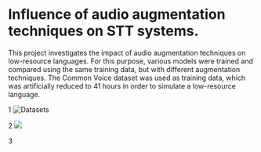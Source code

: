 # Influence of audio augmentation techniques on STT systems.
This project investigates the impact of audio augmentation techniques on low-resource languages. For this purpose, various models were trained and compared using the same training data, but with different augmentation techniques. The Common Voice dataset was used as training data, which was artificially reduced to 41 hours in order to simulate a low-resource language.

1
![Datasets](https://docs.google.com/viewer?url=https://raw.githubusercontent.com/NiklasHoltmeyer/stt-audioengine/master/misc/comparison/1_datasets.pdf "Datasets")

2
<image src="https://docs.google.com/viewer?url=https://raw.githubusercontent.com/NiklasHoltmeyer/stt-audioengine/master/misc/comparison/1_datasets.pdf"/>

3




